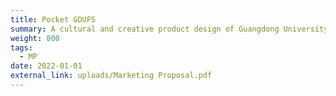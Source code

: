 ```yaml
---
title: Pocket GDUFS
summary: A cultural and creative product design of Guangdong University of Foreign Studies (GDUFS).
weight: 800
tags:
  - MP
date: 2022-01-01
external_link: uploads/Marketing Proposal.pdf
---
```

